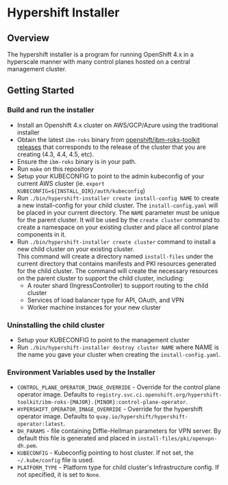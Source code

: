 # Hypershift Installer

## Overview
The hypershift installer is a program for running OpenShift 4.x in a hyperscale manner with many control planes hosted on a central management cluster. 

## Getting Started

### Build and run the installer

* Install an Openshift 4.x cluster on AWS/GCP/Azure using the traditional installer
* Obtain the latest `ibm-roks` binary from [openshift/ibm-roks-toolkit releases](https://github.com/openshift/ibm-roks-toolkit/releases)
  that corresponds to the release of the cluster that you are creating (4.3, 4.4, 4.5, etc).
* Ensure the `ibm-roks` binary is in your path.
* Run `make` on this repository
* Setup your KUBECONFIG to point to the admin kubeconfig of your current AWS cluster
  (ie. `export KUBECONFIG=${INSTALL_DIR}/auth/kubeconfig`)
* Run `./bin/hypershift-installer create install-config NAME` to create a new install-config
  for your child cluster. The `install-config.yaml` will be placed in your current directory.
  The `NAME` parameter must be unique for the parent cluster. It will be used by the `create cluster`
  command to create a namespace on your existing cluster and place all control plane components in it.
* Run `./bin/hypershift-installer create cluster` command to install a new child cluster on your
  existing cluster.  
  This command will create a directory named `install-files` under the current directory
  that contains manifests and PKI resources generated for the child cluster.
  The command will create the necessary resources on the parent cluster
  to support the child cluster, including:
  - A router shard (IngressController) to support routing to the child cluster
  - Services of load balancer type for API, OAuth, and VPN
  - Worker machine instances for your new cluster

### Uninstalling the child cluster
* Setup your KUBECONFIG to point to the management cluster
* Run `./bin/hypershift-installer destroy cluster NAME` where NAME is the name you gave your
  cluster when creating the `install-config.yaml`.

### Environment Variables used by the Installer
* `CONTROL_PLANE_OPERATOR_IMAGE_OVERRIDE` - Override for the control plane operator image. Defaults to
  `registry.svc.ci.openshift.org/hypershift-toolkit/ibm-roks-{MAJOR}.{MINOR}:control-plane-operator`.
* `HYPERSHIFT_OPERATOR_IMAGE_OVERRIDE` - Override for the hypershift operator image. Defaults to 
  `quay.io/hypershift/hypershift-operator:latest`.
* `DH_PARAMS` - file containing Diffie-Hellman parameters for VPN server. By default this file is generated and placed
   in `install-files/pki/openvpn-dh.pem`.
* `KUBECONFIG` - Kubeconfig pointing to host cluster. If not set, the `~/.kube/config` file is used.
* `PLATFORM_TYPE` - Platform type for child cluster's Infrastructure config. If not specified, it is set to
  `None`.
